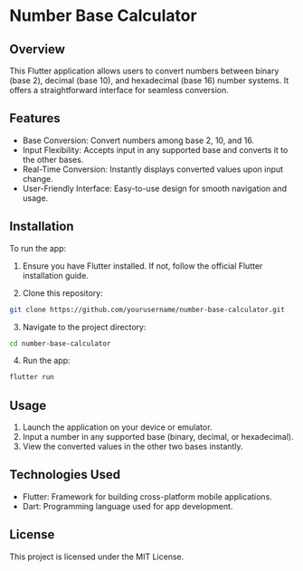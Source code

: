 # Number Base Calculator

## Overview

This Flutter application allows users to convert numbers between binary (base 2), decimal (base 10), and hexadecimal (base 16) number systems. It offers a straightforward interface for seamless conversion.

## Features

- Base Conversion: Convert numbers among base 2, 10, and 16.
- Input Flexibility: Accepts input in any supported base and converts it to the other bases.
- Real-Time Conversion: Instantly displays converted values upon input change.
- User-Friendly Interface: Easy-to-use design for smooth navigation and usage.

## Installation

To run the app:

1. Ensure you have Flutter installed. If not, follow the official Flutter installation guide.

2. Clone this repository:

```bash
git clone https://github.com/yourusername/number-base-calculator.git
```

3. Navigate to the project directory:

```bash
cd number-base-calculator
```

4. Run the app:

```bash
flutter run
```

## Usage

1. Launch the application on your device or emulator.
2. Input a number in any supported base (binary, decimal, or hexadecimal).
3. View the converted values in the other two bases instantly.

## Technologies Used

- Flutter: Framework for building cross-platform mobile applications.
- Dart: Programming language used for app development.

## License

This project is licensed under the MIT License.
